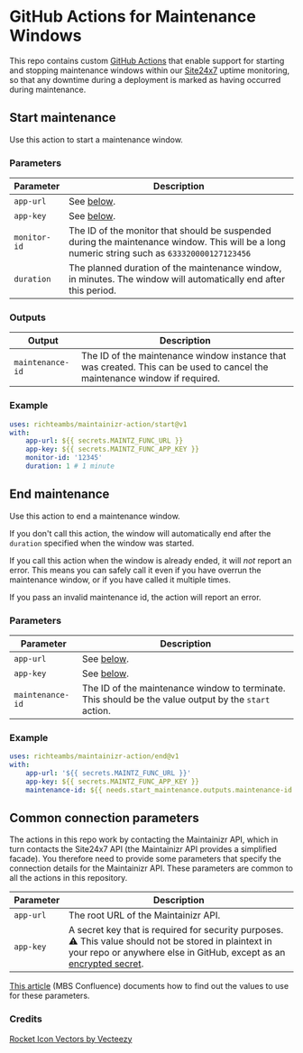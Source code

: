 # GitHub Actions for Maintenance Windows

This repo contains custom [GitHub Actions](https://docs.github.com/en/actions) that enable support
for starting and stopping maintenance windows within our [Site24x7](https://www.site24x7.com/)
uptime monitoring, so that any downtime during a deployment is marked as having occurred during
maintenance.

## Start maintenance

Use this action to start a maintenance window.

### Parameters

| Parameter | Description  |
| --------- | ------------ |
| `app-url` | See [below](#common-connection-parameters). |
| `app-key` | See [below](#common-connection-parameters). |
| `monitor-id` | The ID of the monitor that should be suspended during the maintenance window. This will be a long numeric string such as `633320000127123456` |
| `duration` | The planned duration of the maintenance window, in minutes. The window will automatically end after this period. |

### Outputs

| Output           | Description  |
| ---------------- | ------------ |
| `maintenance-id` | The ID of the maintenance window instance that was created. This can be used to cancel the maintenance window if required. |

### Example

```yaml
uses: richteambs/maintainizr-action/start@v1
with:
    app-url: ${{ secrets.MAINTZ_FUNC_URL }}
    app-key: ${{ secrets.MAINTZ_FUNC_APP_KEY }}
    monitor-id: '12345'
    duration: 1 # 1 minute
```

## End maintenance

Use this action to end a maintenance window.

If you don't call this action, the window will automatically end after the `duration` specified when
the window was started.

If you call this action when the window is already ended, it will _not_ report an error. This means
you can safely call it even if you have overrun the maintenance window, or if you have called it
multiple times.

If you pass an invalid maintenance id, the action will report an error.

### Parameters

| Parameter | Description  |
| --------- | ------------ |
| `app-url` | See [below](#common-connection-parameters). |
| `app-key` | See [below](#common-connection-parameters). |
| `maintenance-id` | The ID of the maintenance window to terminate. This should be the value output by the `start` action. |

### Example

```yaml
uses: richteambs/maintainizr-action/end@v1
with:
    app-url: '${{ secrets.MAINTZ_FUNC_URL }}'
    app-key: ${{ secrets.MAINTZ_FUNC_APP_KEY }}
    maintenance-id: ${{ needs.start_maintenance.outputs.maintenance-id }}
```

## Common connection parameters

The actions in this repo work by contacting the Maintainizr API, which in turn contacts the Site24x7
API (the Maintainizr API provides a simplified facade). You therefore need to provide some
parameters that specify the connection details for the Maintainizr API. These parameters are common
to all the actions in this repository.

| Parameter | Description  |
| --------- | ------------ |
| `app-url` | The root URL of the Maintainizr API. |
| `app-key` | A secret key that is required for security purposes. <br/>:warning: This value should not be stored in plaintext in your repo or anywhere else in GitHub, except as an [encrypted secret](https://docs.github.com/en/actions/security-guides/encrypted-secrets). |

[This
article](https://mbs.atlassian.net/wiki/spaces/DO/pages/2419523603/Creating+an+Azure+Function+App+Service+Connection/)
(MBS Confluence) documents how to find out the values to use for these parameters.

### Credits

[Rocket Icon Vectors by Vecteezy](https://www.vecteezy.com/free-vector/rocket-icon)
